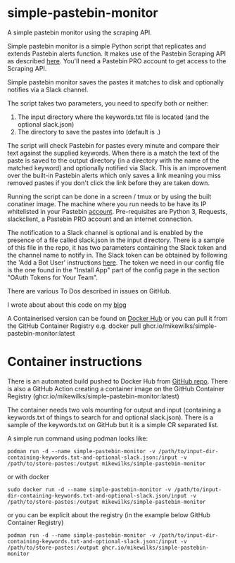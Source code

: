 # simple-pastebin-monitor
A simple pastebin monitor using the scraping API.

Simple pastebin monitor is a simple Python script that replicates and extends Pastebin alerts function. It makes use of the Pastebin Scraping API as described [here](https://pastebin.com/api_scraping_faq). You'll need a Pastebin PRO account to get access to the Scraping API.

Simple pastebin monitor saves the pastes it matches to disk and optionally notifies via a Slack channel.

The script takes two parameters, you need to specify both or neither:
1. The input directory where the keywords.txt file is located (and the optional slack.json)
2. The directory to save the pastes into (default is .)

The script will check Pastebin for pastes every minute and compare their text against the supplied keywords. When there is a match the text of the paste is saved to the output directory (in a directory with the name of the matched keyword) and optionally notified via Slack. This is an improvement over the built-in Pastebin alerts which only saves a link meaning you miss removed pastes if you don't click the link before they are taken down.

Running the script can be done in a screen / tmux or by using the built conatiner image. The machine where you run needs to be have its IP whitelisted in your Pastebin [account](https://pastebin.com/api_scraping_faq). Pre-requisites are Python 3, Requests, slackclient, a Pastebin PRO account and an internet connection.

The notification to a Slack channel is optional and is enabled by the presence of a file called slack.json in the input directory. There is a sample of this file in the repo, it has two parameters containing the Slack token and the channel name to notify in. The Slack token can be obtained by following the 'Add a Bot User' instructions [here](https://slack.com/intl/en-gb/help/articles/115005265703-Create-a-bot-for-your-workspace). The token we need in our config file is the one found in the "Install App" part of the config page in the section "OAuth Tokens for Your Team".


There are various To Dos described in issues on GitHub.

I wrote about about this code on my [blog](http://www.mikewilks.com/home/who-has-your-data)

A Containerised version can be found on [Docker Hub](https://hub.docker.com/r/mikewilks/simple-pastebin-monitor/) or you can pull it from the GitHub Container Registry e.g. docker pull ghcr.io/mikewilks/simple-pastebin-monitor:latest

# Container instructions

There is an automated build pushed to Docker Hub from [GitHub repo](https://github.com/mikewilks/simple-pastebin-monitor).
There is also a GitHub Action creating a container image on the GitHub Container Registry (ghcr.io/mikewilks/simple-pastebin-monitor:latest)

The container needs two vols mounting for output and input (containing a keywords.txt of things to search for and optional slack.json). There is a sample of the keywords.txt on GitHub but it is a simple CR separated list.

A simple run command using podman looks like:

`podman run -d --name simple-pastebin-monitor -v /path/to/input-dir-containing-keywords.txt-and-optional-slack.json:/input -v /path/to/store-pastes:/output mikewilks/simple-pastebin-monitor`

or with docker

`sudo docker run -d --name simple-pastebin-monitor -v /path/to/input-dir-containing-keywords.txt-and-optional-slack.json/input -v /path/to/store-pastes:/output mikewilks/simple-pastebin-monitor`

or you can be explicit about the registry (in the example below GitHub Container Registry)

`podman run -d --name simple-pastebin-monitor -v /path/to/input-dir-containing-keywords.txt-and-optional-slack.json:/input -v /path/to/store-pastes:/output ghcr.io/mikewilks/simple-pastebin-monitor`


